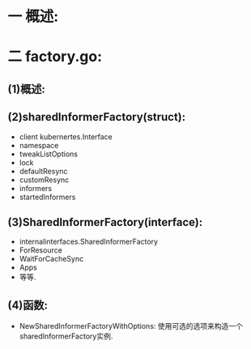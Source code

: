 # 一 概述:

# 二 factory.go:
## (1)概述:

## (2)sharedInformerFactory(struct):
- client kubernertes.Interface
- namespace
- tweakListOptions
- lock
- defaultResync
- customResync
- informers 
- startedInformers

## (3)SharedInformerFactory(interface):
- internalinterfaces.SharedInformerFactory
- ForResource
- WaitForCacheSync
- Apps
- 等等.

## (4)函数:
- NewSharedInformerFactoryWithOptions: 使用可选的选项来构造一个sharedInformerFactory实例.

